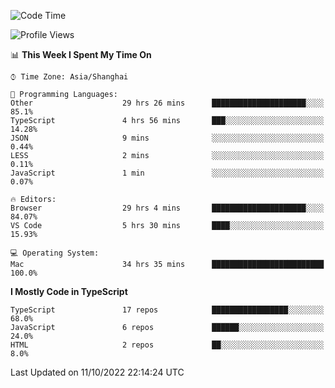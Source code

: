 <!--START_SECTION:waka-->
![Code Time](http://img.shields.io/badge/Code%20Time-2%2C918%20hrs%204%20mins-blue)

![Profile Views](http://img.shields.io/badge/Profile%20Views-1-blue)

📊 **This Week I Spent My Time On** 

```text
⌚︎ Time Zone: Asia/Shanghai

💬 Programming Languages: 
Other                    29 hrs 26 mins      █████████████████████░░░░   85.1% 
TypeScript               4 hrs 56 mins       ███░░░░░░░░░░░░░░░░░░░░░░   14.28% 
JSON                     9 mins              ░░░░░░░░░░░░░░░░░░░░░░░░░   0.44% 
LESS                     2 mins              ░░░░░░░░░░░░░░░░░░░░░░░░░   0.11% 
JavaScript               1 min               ░░░░░░░░░░░░░░░░░░░░░░░░░   0.07%

🔥 Editors: 
Browser                  29 hrs 4 mins       █████████████████████░░░░   84.07% 
VS Code                  5 hrs 30 mins       ████░░░░░░░░░░░░░░░░░░░░░   15.93%

💻 Operating System: 
Mac                      34 hrs 35 mins      █████████████████████████   100.0%

```

**I Mostly Code in TypeScript** 

```text
TypeScript               17 repos            █████████████████░░░░░░░░   68.0% 
JavaScript               6 repos             ██████░░░░░░░░░░░░░░░░░░░   24.0% 
HTML                     2 repos             ██░░░░░░░░░░░░░░░░░░░░░░░   8.0%

```



 Last Updated on 11/10/2022 22:14:24 UTC
<!--END_SECTION:waka-->

